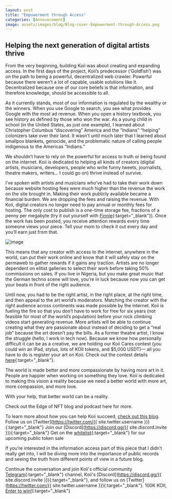 ```yaml
---
layout: post
title: "Empowerment through Access"
categories: [Announcement]
image: assets/images/blog/Blog-cover-Empowerment-through-Access.png
---
```


## Helping the next generation of digital artists thrive

From the very beginning, building Koii was about creating and expanding access. In the first days of the project, Koii’s predecessor (‘Goldfish’) was on the path to being a powerful, decentralized web crawler. Powerful because there weren’t a lot of capable, usable solutions like it. Decentralized because one of our core beliefs is that information, and therefore knowledge, should be accessible to all.

As it currently stands, most of our information is regulated by the wealthy or the winners. When you use Google to search, you see what provides Google with the most ad revenue. When you open a history textbook, you see history as defined by those who won the war. As a young child in school (in the United States, as just one example), I learned about Christopher Columbus “discovering” America and the “Indians” “helping” colonizers take over their land. It wasn’t until much later that I learned about smallpox blankets, genocide, and the problematic nature of calling people indigenous to the Americas “Indians.”

We shouldn’t have to rely on the powerful for access to truth or being found on the internet. Koii is dedicated to helping all kinds of creators (digital artists, musicians, developers, people who write funny tweets, journalists, theatre makers, writers... I could go on) thrive instead of survive.

I’ve spoken with artists and musicians who’ve had to take their work down because website hosting fees were much higher than the revenue the work on the site brought in. Making their work publicly available became a financial burden. We are dropping the fees and raising the revenue. With Koii, digital creators no longer need to pay annual or monthly fees for hosting. The only cost to publish is a one-time storage fee, fractions of a penny per megabyte (try it out yourself with [Finnie](https://chrome.google.com/webstore/detail/finnie/cjmkndjhnagcfbpiemnkdpomccnjblmj){:target="\_blank"}). Once the work has been posted, you receive attention rewards every time someone views your piece. Tell your mom to check it out every day and you’ll earn just from that.

![image](/assets/images/blog/Body-Image-Empowerment-through-Access.png)

This means that any creator with access to the internet, anywhere in the world, can put their work online and know that it will safely stay on the permaweb to gather rewards if it gains any traction. Artists are no longer dependent on elitist galleries to select their work before taking 50% commissions on sales. If you live in Nigeria, but you make great music that the German techno scene will love, you’re in luck because now you can get your beats in front of the right audience.

Until now, you had to be the right artist, in the right place, at the right time, and then appeal to the art world’s moderators. Matching the creator with the right audience across continents was made possible by the internet. Koii is fueling the fire so that you don’t have to work for free for six years (not feasible for most of the world’s population) before your rock climbing videos start generating revenue. More artists will be able to continue creating what they are passionate about instead of deciding to get a “real job” because the art doesn’t pay the bills. As a former theatre artist, I know the struggle (hello, I work in tech now). Because we know how personally difficult it can be as a creative, we are holding our Koii Cares contest (you could win an iPad, stylus, lots of KOII tokens, and $5,000 USDT)— all you have to do is register your art on Koii. Check out the contest details [here](https://twitter.com/KoiiNetwork/status/1428760017948323840){:target="\_blank"}.

The world is made better and more compassionate by having more art in it. People are happier when working on something they love. Koii is dedicated to making this vision a reality because we need a better world with more art, more compassion, and more love.

With your help, that better world can be a reality.

Check out the Edge of NFT blog and podcast here for more.

To learn more about how you can help Koii succeed, [check out this blog](https://blog.koii.network/How-YOU-can-help-Koii/).
Follow us on [Twitter](https://twitter.com/{{ site.twitter.username }}){:target="\_blank"}
Join our [Discord](https://discord.gg/{{ site.discord.invite }}){:target="\_blank"}
Get on the [whitelist](https://docs.google.com/forms/d/e/1FAIpQLSd2SmUm8pr6RN4hGk1nSM_LsZyUQmxQhoRXE9lrt-oNRn0xHg/viewform){:target="\_blank"} for our upcoming public token sale

If you’re interested in the information access part of this piece that I didn’t really get into, I will be diving more into the importance of public records and seeing the truth from different points of view in a future blog.

Continue the conversation and join Koii's official community [Telegram](https://t.me/joinchat/OEHs_8T9-8ZhZmU5){:target="\_blank"} channel, Koii's [Discord](https://discord.gg/{{ site.discord.invite }}){:target="\_blank"}, and follow us on [Twitter](https://twitter.com/{{ site.twitter.username }}){:target="\_blank"}. 100K KOII, [Enter to win!](https://gleam.io/c3Cwz/-welcome-to-the-koii-drop-){:target="\_blank"}
